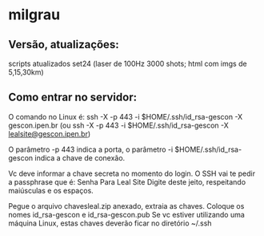 # milgrau

## Versão, atualizações:
scripts atualizados set24 (laser de 100Hz 3000 shots; html com imgs de 5,15,30km)


## Como entrar no servidor:
O comando no Linux é: 
ssh -X -p 443 -i $HOME/.ssh/id_rsa-gescon -X gescon.ipen.br 
(ou ssh -X -p 443 -i $HOME/.ssh/id_rsa-gescon -X lealsite@gescon.ipen.br)

O parâmetro -p 443 indica a porta, o parâmetro -i $HOME/.ssh/id_rsa-gescon indica a chave de conexão.

Vc deve informar a chave secreta no momento do login. O SSH vai te pedir a passphrase que é: Senha Para Leal Site
Digite deste jeito, respeitando maiúsculas e os espaços.
  
Pegue o arquivo chavesleal.zip anexado, extraia as chaves. Coloque os nomes id_rsa-gescon e id_rsa-gescon.pub
Se vc estiver utilizando uma máquina Linux, estas chaves deverão ficar no diretório ~/.ssh
